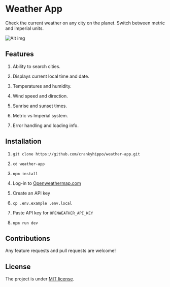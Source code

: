 # Weather App

Check the current weather on any city on the planet. Switch between metric and imperial units.

![Alt img](/public/assets/animated_weather.gif.gif)

## Features

1. Ability to search cities.

2. Displays current local time and date.

3. Temperatures and humidity.

4. Wind speed and direction.

5. Sunrise and sunset times.

6. Metric vs Imperial system.

7. Error handling and loading info.

## Installation

1. `git clone https://github.com/crankyhippo/weather-app.git`

2. `cd weather-app`

3. `npm install`

4. Log-in to [Openweathermap.com](https://openweathermap.org/)

5. Create an API key

6. `cp .env.example .env.local`

7. Paste API key for `OPENWEATHER_API_KEY`

8. `npm run dev`

## Contributions

Any feature requests and pull requests are welcome!

## License

The project is under [MIT license](https://choosealicense.com/licenses/mit/).
